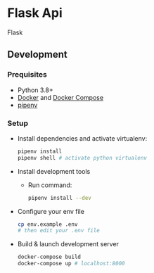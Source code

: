 # Flask Api

Flask

## Development

### Prequisites

- Python 3.8+
- [Docker](https://www.docker.com/) and [Docker Compose](https://docs.docker.com/compose/)
- [pipenv](https://pipenv.readthedocs.io/en/latest/)

### Setup

- Install dependencies and activate virtualenv:

  ```bash
  pipenv install
  pipenv shell # activate python virtualenv
  ```

- Install development tools

  - Run command:

    ```bash
    pipenv install --dev
    ```

- Configure your env file

  ```bash
  cp env.example .env
  # then edit your .env file
  ```

- Build & launch development server

  ```bash
  docker-compose build
  docker-compose up # localhost:8000
  ```
